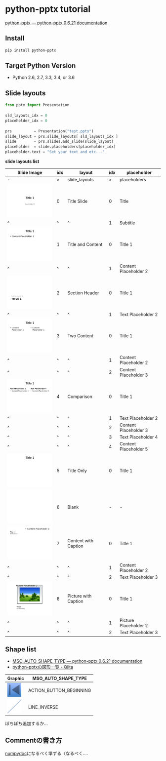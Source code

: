# python-pptx tutorial

[python-pptx — python-pptx 0.6.21 documentation](https://python-pptx.readthedocs.io/en/latest/index.html)

## Install 

```sh
pip install python-pptx
```

## Target Python Version

- Python 2.6, 2.7, 3.3, 3.4, or 3.6


## Slide layouts

```python
from pptx import Presentation

sld_layouts_idx = 0
placeholder_idx = 0

prs          = Presentation("test.pptx")
slide_layout = prs.slide_layouts[ sld_layouts_idx ]
slide        = prs.slides.add_slide(slide_layout)
placeholder  = slide.placeholders[placeholder_idx]
placeholder.text = "Set your text and etc..."
```

**slide layouts list**

| Slide Image                                           | idx | layout               | idx | placeholder           |
| ----------------------------------------------------- | --- | -------------------- | --- | --------------------- |
| -                                                     | >   | slide_layouts        | >   | placeholders          |
| <img src="./img/slide_layouts_idx=0.png" width=200px> | 0   | Title Slide          | 0   | Title                 |
| ^                                                     | ^   | ^                    | 1   | Subtitle              |
| <img src="./img/slide_layouts_idx=1.png" width=200px> | 1   | Title and Content    | 0   | Title 1               |
| ^                                                     | ^   | ^                    | 1   | Content Placeholder 2 |
| <img src="./img/slide_layouts_idx=2.png" width=200px> | 2   | Section Header       | 0   | Title 1               |
| ^                                                     | ^   | ^                    | 1   | Text Placeholder 2    |
| <img src="./img/slide_layouts_idx=3.png" width=200px> | 3   | Two Content          | 0   | Title 1               |
| ^                                                     | ^   | ^                    | 1   | Content Placeholder 2 |
| ^                                                     | ^   | ^                    | 2   | Content Placeholder 3 |
| <img src="./img/slide_layouts_idx=4.png" width=200px> | 4   | Comparison           | 0   | Title 1               |
| ^                                                     | ^   | ^                    | 1   | Text Placeholder 2    |
| ^                                                     | ^   | ^                    | 2   | Content Placeholder 3 |
| ^                                                     | ^   | ^                    | 3   | Text Placeholder 4    |
| ^                                                     | ^   | ^                    | 4   | Content Placeholder 5 |
| <img src="./img/slide_layouts_idx=5.png" width=200px> | 5   | Title Only           | 0   | Title 1               |
| <img src="./img/slide_layouts_idx=6.png" width=200px> | 6   | Blank                | -   | -                     |
| <img src="./img/slide_layouts_idx=7.png" width=200px> | 7   | Content with Caption | 0   | Title 1               |
| ^                                                     | ^   | ^                    | 1   | Content Placeholder 2 |
| ^                                                     | ^   | ^                    | 2   | Text Placeholder 3    |
| <img src="./img/slide_layouts_idx=8.png" width=200px> | 8   | Picture with Caption | 0   | Title 1               |
| ^                                                     | ^   | ^                    | 1   | Picture Placeholder 2 |
| ^                                                     | ^   | ^                    | 2   | Text Placeholder 3    |


## Shape list

- [MSO_AUTO_SHAPE_TYPE — python-pptx 0.6.21 documentation](https://python-pptx.readthedocs.io/en/latest/api/enum/MsoAutoShapeType.html)
- [python-pptxの図形一覧 - Qiita](https://qiita.com/fuji3195/items/5e1a2f5760e98ac7116b)

| Graphic                                                  | MSO_AUTO_SHAPE_TYPE     |
| -------------------------------------------------------- | ----------------------- |
| <img src="./img/ACTION_BUTTON_BEGINNING.png" width=45px> | ACTION_BUTTON_BEGINNING |
| <img src="./img/LINE_INVERSE.png" width=45px>            | LINE_INVERSE            |

ぼちぼち追加するか…

## Commentの書き方

[numpydoc]((https://numpydoc.readthedocs.io/en/latest/format.html#docstring-standard))になるべく準ずる（なるべく….




